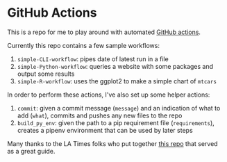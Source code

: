 # GitHub Actions

This is a repo for me to play around with automated [GitHub actions](https://docs.github.com/en/actions/learn-github-actions/introduction-to-github-actions).

Currently this repo contains a few sample workflows:

1. `simple-CLI-workflow`: pipes date of latest run in a file
2. `simple-Python-workflow`: queries a website with some packages and output some results
3. `simple-R-workflow`: uses the ggplot2 to make a simple chart of `mtcars`

In order to perform these actions, I've also set up some helper actions:

1. `commit`: given a commit message (`message`) and an indication of what to add (`what`), commits and pushes any new files to the repo
2. `build_py_env`: given the path to a pip requirement file (`requirements`), creates a pipenv environment that can be used by later steps

Many thanks to the LA Times folks who put together [this repo](https://github.com/datadesk/california-coronavirus-scrapers) that served as a great guide.